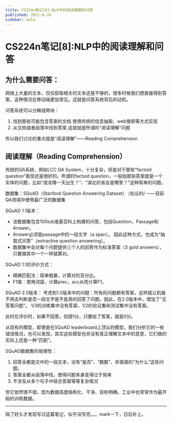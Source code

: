 ```yaml
---
title: CS224n笔记[8]:NLP中的阅读理解和问答
published: 2021-6-24
sidebar: auto
---
```


# CS224n笔记[8]:NLP中的阅读理解和问答

## 为什么需要问答：

网络上大量的文本，仅仅获取相关的文本还是不够的，很多时候我们想直接得到答案。这种情况在移动端更加常见。这就是问答系统背后的动机。

问答系统可以分解成两块：
1. 找到那些可能包含答案的文档
    使用传统的信息抽取、web搜索等方式实现
2. 从文档或者段落中找到答案
    这就就是所谓的“阅读理解”问题

所以我们讨论的重点就是“阅读理解”——Reading Comprehension



## 阅读理解（Reading Comprehension）


传统的QA系统，例如LCC QA System，十分复杂，但是对于那些“factoid question”表现还是很好的。所谓的factoid question，一般指那些答案就是一个实体的问题，比如“成龙哪一天出生？”、“湖北的省会是哪里？”这种简单的问题。



数据集：SQuAD（Stanford Question Answering Dataset） 
/丝瓜的/ ——目前QA领域中使用最广泛的数据集

SQuAD 1.1版本：
- 该数据集包含100k从维基百科上构建的问答，包括Question，Passage和Answer。
- Answer必须是passage中的一段文字（a span）。
    因此这种方式，也成为“抽取式问答”（extractive question answering）。
- 数据集中会对每个问题提供三个人的回答作为标准答案（3 gold answers），只要跟其中一个一样就算对。

SQuAD 1.1的评价方式：
- 精确匹配法：简单粗暴，计算对的百分比。
- F1值：使用词袋，计算prec，acc从而计算F1。

SQuAD 2.0版本：
考虑到1.0版本中的问题：所有的问题都有答案，这样就让机器不用去判断是否一段文字是不是真的回答了问题。因此，在2.0版本中，增加了“无答案问题”。
1/3的训练集中没有答案，1/2的验证集和测试集中没有答案。

此时在评价时，如果不回答，则德1分，只要给了答案，就是0分。


从现有的模型，即使是在SQuAD leaderboard上顶尖的模型，我们分析它的一些错误情况，也可以发现，其实这些模型也并没有真正理解文本中的意思，它们做的实际上还是一种“匹配”。


SQuAD数据集的局限性：
1. 回答全都是文中的一段文本，没有“是否”、“数数”、非直接的“为什么”这些问题。
2. 答案全都从段落中找，使得问题本身变得过于简单
3. 不涉及从多个句子中结合答案等等复杂情况

但它依然很不错，因为数据高度结构化、干净、目标明确。工业中也常常作为最开始的训练数据。


---

隔了好久才发现写过这篇笔记，似乎没写完。。。mark一下，日后补上。